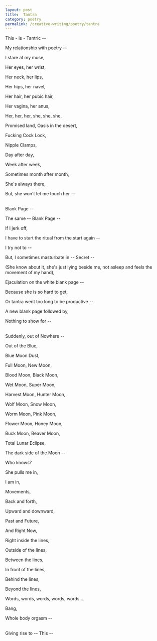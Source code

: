 ```yaml
---
layout: post
title:  Tantra
category: poetry
permalink: /creative-writing/poetry/tantra
---
```


This - is - Tantric --

My relationship with poetry --

I stare at my muse,

Her eyes, her wrist,

Her neck, her lips,

Her hips, her navel,

Her hair, her pubic hair,

Her vagina, her anus,

Her, her, her, she, she, she,

Promised land, Oasis in the desert,

Fucking Cock Lock,

Nipple Clamps,

Day after day,

Week after week,

Sometimes month after month,

She's always there,

But, she won't let me touch her --
<br /><br />

Blank Page --

The same -- Blank Page --

If I jerk off,

I have to start the ritual from the start again --

I try not to --

But, I sometimes masturbate in -- Secret --

(She know about it, she's just lying beside me, not asleep and feels the movement of my hand),

Ejaculation on the white blank page --

Because she is so hard to get,

Or tantra went too long to be productive --

A new blank page followed by,

Nothing to show for --
<br /><br />

Suddenly, out of Nowhere --

Out of the Blue,

Blue Moon Dust,

Full Moon, New Moon,

Blood Moon, Black Moon,

Wet Moon, Super Moon,

Harvest Moon, Hunter Moon,

Wolf Moon, Snow Moon,

Worm Moon, Pink Moon,

Flower Moon, Honey Moon,

Buck Moon, Beaver Moon,

Total Lunar Eclipse,

The dark side of the Moon --

Who knows?

She pulls me in,

I am in,

Movements,

Back and forth,

Upward and downward,

Past and Future,

And Right Now,

Right inside the lines,

Outside of the lines,

Between the lines,

In front of the lines,

Behind the lines,

Beyond the lines,

Words, words, words, words, words...

Bang,

Whole body orgasm --
<br /><br />

Giving rise to -- This --
<br /><br />
